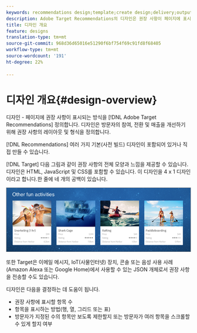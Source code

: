 ```yaml
---
keywords: recommendations design;template;create design;delivery;output
description: Adobe Target Recommendations의 디자인은 권장 사항이 페이지에 표시되는 방식을 정의합니다. 디자인은 방문자의 참여, 전환 및 매출을 개선하기 위해 권장 사항의 레이아웃 및 형식을 정의합니다.
title: 디자인 개요
feature: designs
translation-type: tm+mt
source-git-commit: 968d36d65016e51290f6bf754f69c91fd8f68405
workflow-type: tm+mt
source-wordcount: '191'
ht-degree: 22%

---
```



# 디자인 개요{#design-overview}

디자인 - 페이지에 권장 사항이 표시되는 방식을 [!DNL Adobe Target Recommendations] 정의합니다. 디자인은 방문자의 참여, 전환 및 매출을 개선하기 위해 권장 사항의 레이아웃 및 형식을 정의합니다.

[!DNL Recommendations] 여러 가지 기본(사전 빌드) 디자인이 포함되어 있거나 직접 만들 수 있습니다.

[!DNL Target] 다음 그림과 같이 권장 사항의 전체 모양과 느낌을 제공할 수 있습니다. 디자인은 HTML, JavaScript 및 CSS를 포함할 수 있습니다. 이 디자인을 4 x 1 디자인이라고 합니다.한 줄에 네 개의 공백이 있습니다.

![](assets/velocity_example.png)

또한 Target은 이메일 메시지, IoT(사물인터넷) 장치, 콘솔 또는 음성 사용 사례(Amazon Alexa 또는 Google Home)에서 사용할 수 있는 JSON 개체로서 권장 사항을 전송할 수도 있습니다.

디자인은 다음을 결정하는 데 도움이 됩니다.

* 권장 사항에 표시할 항목 수
* 항목을 표시하는 방법(행, 열, 그리드 또는 표)
* 방문자가 지정된 수의 항목만 보도록 제한할지 또는 방문자가 여러 항목을 스크롤할 수 있게 할지 여부

